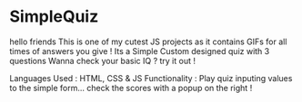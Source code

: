 # SimpleQuiz
hello friends
This is one of my cutest JS projects as it contains GIFs for all times of answers you give !
Its a Simple Custom designed quiz with 3 questions 
Wanna check your basic IQ ? try it out !

Languages Used :
HTML, CSS & JS
Functionality :
Play quiz inputing values to the simple form...
check the scores with a popup on the right !

